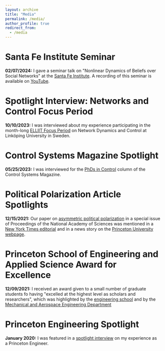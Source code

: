 ```yaml
---
layout: archive
title: "Media"
permalink: /media/
author_profile: true
redirect_from:
  - /media
---
```



Santa Fe Institute Seminar
====

**02/07/2024:** I gave a seminar talk on "Nonlinear Dynamics of Beliefs over Social Networks" at the [Santa Fe Institute](https://www.santafe.edu/). A recording of this seminar is available on [YouTube](https://www.youtube.com/watch?v=ujORe830f7g).


Spotlight Interview: Networks and Control Focus Period
====

**10/10/2023:** I was interviewed about my experience participating in the month-long [ELLIIT Focus Period](https://liu.se/en/news-item/ambitious-guest-researcher-program-enhances-the-interdisciplinary-dialogue) on Network Dynamics and Control at Linköping University in Sweden.


Control Systems Magazine Spotlight
====

**05/25/2023:**  I was interviewed for the [PhDs in Control](https://ieeexplore.ieee.org/document/10136435) column of the Control Systems Magazine.


Political Polarization Article Spotlights
==== 

**12/15/2021:** Our paper on [asymmetric political polarization](https://www.pnas.org/doi/abs/10.1073/pnas.2102149118) in a special issue of Proceedings of the National Academy of Sciences was mentioned in a [New York Times editorial](https://www.nytimes.com/2021/12/15/opinion/republicans-democracy-minority-rule.html) and in a news story on the [Princeton University webpage](https://www.princeton.edu/news/2021/12/09/political-polarization-and-its-echo-chambers-surprising-new-cross-disciplinary).


Princeton School of Engineering and Applied Science Award for Excellence
====

**12/09/2021:** I received an award given to a small number of graduate students fo having "excelled at the highest level as scholars and researchers", which was highlighted by the [engineering school](https://engineering.princeton.edu/news/2021/12/08/award-excellence-honors-graduate-student-achievement-2) and by the [Mechanical and Aerospace Engineering Department](https://mae.princeton.edu/about-mae/news/anastasia-bizyaeva-and-jinyoung-lee-receive-seas-awards-excellence)

Princeton Engineering Spotlight
====

**January 2020:** I was featured in a [spotlight interview](https://engineering.princeton.edu/princeton-engineer/anastasia-bizyaeva) on my experience as a Princeton Engineer.